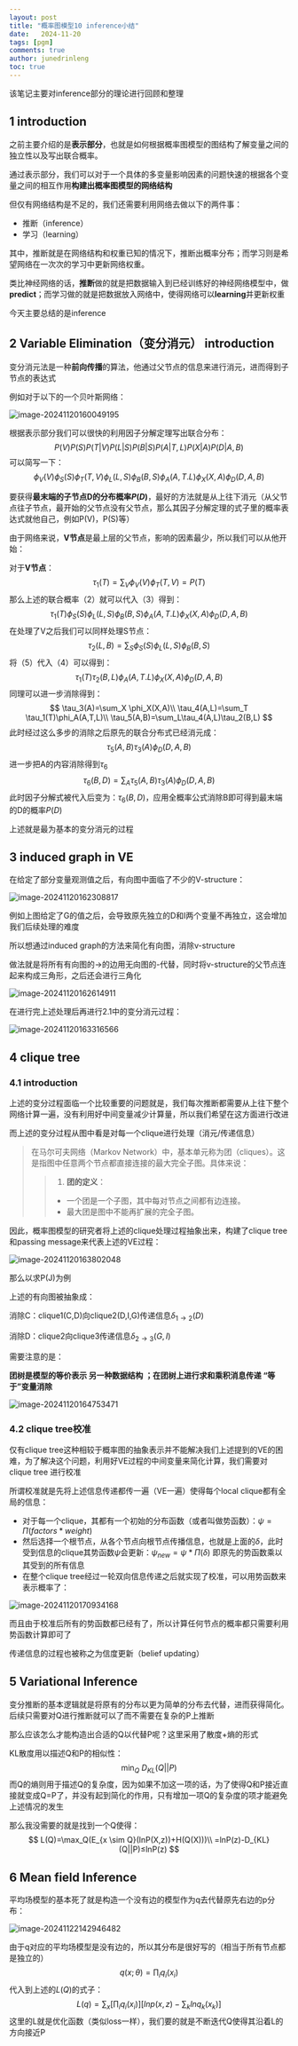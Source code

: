 ```yaml
---
layout: post
title: "概率图模型10 inference小结"
date:   2024-11-20
tags: [pgm]
comments: true
author: junedrinleng
toc: true
---
```


该笔记主要对inference部分的理论进行回顾和整理
<!-- more -->

## 1 introduction

之前主要介绍的是**表示部分**，也就是如何根据概率图模型的图结构了解变量之间的独立性以及写出联合概率。  

通过表示部分，我们可以对于一个具体的多变量影响因素的问题快速的根据各个变量之间的相互作用**构建出概率图模型的网络结构**  

但仅有网络结构是不足的，我们还需要利用网络去做以下的两件事：  

- 推断（inference）
- 学习（learning）

其中，推断就是在网络结构和权重已知的情况下，推断出概率分布；而学习则是希望网络在一次次的学习中更新网络权重。  

类比神经网络的话，**推断**做的就是把数据输入到已经训练好的神经网络模型中，做**predict**；而学习做的就是把数据放入网络中，使得网络可以**learning**并更新权重   

今天主要总结的是inference

## 2 Variable Elimination（变分消元） introduction

变分消元法是一种**前向传播**的算法，他通过父节点的信息来进行消元，进而得到子节点的表达式

 例如对于以下的一个贝叶斯网络：

![image-20241120160049195](./2024-11-20-PGM_10-inference_conclusion.assets/image-20241120160049195.png)

根据表示部分我们可以很快的利用因子分解定理写出联合分布：
$$
P(V)P(S)P(T|V)P(L|S)P(B|S)P(A|T, L)P(X|A)P(D|A,B)
$$
可以简写一下：
$$
\phi_V(V)\phi_S(S)\phi_T(T,V)\phi_L(L,S)\phi_B(B,S)\phi_A(A,T.L)\phi_X(X, A)\phi_D(D, A,B)
$$


要获得**最末端的子节点D的分布概率$P(D)$**，最好的方法就是从上往下消元（从父节点往子节点，最开始的父节点没有父节点，那么其因子分解定理的式子里的概率表达式就他自己，例如P(V)，P(S)等）

由于网络来说，**V节点**是最上层的父节点，影响的因素最少，所以我们可以从他开始：

对于**V节点**：
$$
\tau_1(T)=\sum_V \phi_V(V)\phi_T(T,V)=P(T)
$$
那么上述的联合概率（2）就可以代入（3）得到：
$$
\tau_1(T)\phi_S(S)\phi_L(L,S)\phi_B(B,S)\phi_A(A,T.L)\phi_X(X, A)\phi_D(D, A,B)
$$
在处理了V之后我们可以同样处理S节点：
$$
\tau_2(L,B)=\sum_S \phi_S(S) \phi_L(L,S)\phi_B(B,S)
$$
将（5）代入（4）可以得到：
$$
\tau_1(T)\tau_2(B,L)\phi_A(A,T.L)\phi_X(X, A)\phi_D(D, A,B)
$$
同理可以进一步消除得到：
$$
\tau_3(A)=\sum_X \phi_X(X,A)\\
\tau_4(A,L)=\sum_T \tau_1(T)\phi_A(A,T,L)\\
\tau_5(A,B)=\sum_L\tau_4(A,L)\tau_2(B,L)
$$
此时经过这么多步的消除之后原先的联合分布式已经消元成：
$$
\tau_5(A,B)\tau_3(A)\phi_D(D,A,B)
$$
进一步把A的内容消除得到$\tau_6$
$$
\tau_6(B,D)=\sum_A \tau_5(A,B)\tau_3(A)\phi_D(D,A,B)
$$
此时因子分解式被代入后变为：$\tau_6(B,D)$，应用全概率公式消除B即可得到最末端的D的概率$P(D)$

上述就是最为基本的变分消元的过程

## 3 induced graph in VE

在给定了部分变量观测值之后，有向图中面临了不少的V-structure：

![image-20241120162308817](./2024-11-20-PGM_10-inference_conclusion.assets/image-20241120162308817.png)

例如上图给定了G的值之后，会导致原先独立的D和I两个变量不再独立，这会增加我们后续处理的难度

所以想通过induced graph的方法来简化有向图，消除v-structure

做法就是将所有有向图的→的边用无向图的-代替，同时将v-structure的父节点连起来构成三角形，之后还会进行三角化

![image-20241120162614911](./2024-11-20-PGM_10-inference_conclusion.assets/image-20241120162614911.png)

在进行完上述处理后再进行2.1中的变分消元过程：

![image-20241120163316566](./2024-11-20-PGM_10-inference_conclusion.assets/image-20241120163316566.png)

## 4 clique tree

### 4.1 introduction

上述的变分过程面临一个比较重要的问题就是，我们每次推断都需要从上往下整个网络计算一遍，没有利用好中间变量减少计算量，所以我们希望在这方面进行改进  

而上述的变分过程从图中看是对每一个clique进行处理（消元/传递信息）

> 在马尔可夫网络（Markov Network）中，基本单元称为团（cliques）。这是指图中任意两个节点都直接连接的最大完全子图。具体来说：
> > 1. **团的定义**：
> >   - 一个团是一个子图，其中每对节点之间都有边连接。
> >   - 最大团是图中不能再扩展的完全子图。

因此，概率图模型的研究者将上述的clique处理过程抽象出来，构建了clique tree和passing message来代表上述的VE过程：

![image-20241120163802048](./2024-11-20-PGM_10-inference_conclusion.assets/image-20241120163802048.png)

那么以求P(J)为例

上述的有向图被抽象成：

消除C：clique1(C,D)向clique2(D,I,G)传递信息$\delta_{1→2}(D)$

消除D：clique2向clique3传递信息$\delta_{2→3}(G,I)$

需要注意的是：

**团树是模型的等价表示 另一种数据结构 ；在团树上进行求和乘积消息传递 “等于”变量消除**

![image-20241120164753471](./2024-11-20-PGM_10-inference_conclusion.assets/image-20241120164753471.png)

### 4.2 clique tree校准

仅有clique tree这种相较于概率图的抽象表示并不能解决我们上述提到的VE的困难，为了解决这个问题，利用好VE过程的中间变量来简化计算，我们需要对clique tree 进行校准

所谓校准就是先将上述信息传递都传一遍（VE一遍）使得每个local clique都有全局的信息：

- 对于每一个clique，其都有一个初始的分布函数（或者叫做势函数）：$\psi=\Pi (factors*weight)$
- 然后选择一个根节点，从各个节点向根节点传播信息，也就是上面的$\delta$，此时受到信息的clique其势函数$\psi$会更新：$\psi_{new}=\psi*\Pi(\delta)$ 即原先的势函数乘以其受到的所有信息
- 在整个clique tree经过一轮双向信息传递之后就实现了校准，可以用势函数来表示概率了：

![image-20241120170934168](./2024-11-20-PGM_10-inference_conclusion.assets/image-20241120170934168.png)

而且由于校准后所有的势函数都已经有了，所以计算任何节点的概率都只需要利用势函数计算即可了

传递信息的过程也被称之为信度更新（belief updating）

## 5 Variational Inference

变分推断的基本逻辑就是将原有的分布以更为简单的分布去代替，进而获得简化。后续只需要对Q进行推断就可以了而不需要在复杂的P上推断

那么应该怎么才能构造出合适的Q以代替P呢？这里采用了散度+熵的形式

KL散度用以描述Q和P的相似性：
$$
\min_Q\ D_{KL}(Q||P)
$$
而Q的熵则用于描述Q的复杂度，因为如果不加这一项的话，为了使得Q和P接近直接就变成Q=P了，并没有起到简化的作用，只有增加一项Q的复杂度的项才能避免上述情况的发生

那么我没需要的就是找到一个Q使得：
$$
L(Q)=\max_Q(E_{x \sim Q}(lnP(X,z))+H(Q(X)))\\
=lnP(z)-D_{KL}(Q||P)≤lnP(z)
$$

## 6 Mean field Inference

平均场模型的基本死了就是构造一个没有边的模型作为q去代替原先右边的p分布：

![image-20241122142946482](./2024-11-20-PGM_10-inference_conclusion.assets/image-20241122142946482.png)

由于q对应的平均场模型是没有边的，所以其分布是很好写的（相当于所有节点都是独立的）
$$
q(x;\theta)=\prod_i q_i(x_i)
$$
代入到上述的$L(Q)$的式子：
$$
L(q)=\sum_x[\prod_i q_i(x_i)][ln p(x,z)-\sum_k lnq_k(x_k)]
$$
这里的L就是优化函数（类似loss一样），我们要的就是不断迭代Q使得其沿着L的方向接近P
